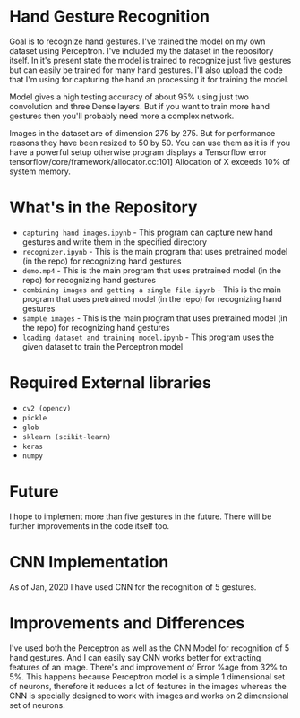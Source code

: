 # Hand Gesture Recognition
Goal is to recognize hand gestures. I've trained the model on my own dataset using Perceptron. I've included my the dataset in the repository itself. In it's present state the model is trained to recognize just five gestures but can easily be trained for many hand gestures. I'll also upload the code that I'm using for capturing the hand an processing it for training the model.

Model gives a high testing accuracy of about 95% using just two convolution and three Dense layers. But if you want to train more hand gestures then you'll probably need more a complex network.

Images in the dataset are of dimension 275 by 275. But for performance reasons they have been resized to 50 by 50. You can use them as it is if you have a powerful setup otherwise program displays a Tensorflow error tensorflow/core/framework/allocator.cc:101] Allocation of X exceeds 10% of system memory.

# What's in the Repository 
* `capturing hand images.ipynb` - This program can capture new hand gestures and write them in the specified directory
* `recognizer.ipynb` - This is the main program that uses pretrained model (in the repo) for recognizing hand gestures
* `demo.mp4` - This is the main program that uses pretrained model (in the repo) for recognizing hand gestures
* `combining images and getting a single file.ipynb` - This is the main program that uses pretrained model (in the repo) for recognizing                                                        hand gestures
* `sample images` - This is the main program that uses pretrained model (in the repo) for recognizing hand gestures
* `loading dataset and training model.ipynb` - This program uses the given dataset to train the Perceptron model

# Required External libraries
* `cv2 (opencv)`
* `pickle`
* `glob`
* `sklearn (scikit-learn)`
* `keras`
* `numpy`

# Future
I hope to implement more than five gestures in the future. There will be further improvements in the code itself too.

# CNN Implementation
As of Jan, 2020 I have used CNN for the recognition of 5 gestures. 

# Improvements and Differences
I've used both the Perceptron as well as the CNN Model for recognition of 5 hand gestures. And I can easily say CNN works better for extracting features of an image. There's and improvement of Error %age from 32% to 5%. This happens because Perceptron model is a simple 1 dimensional set of neurons, therefore it reduces a lot of features in the images whereas the CNN is specially designed to work with images and works on 2 dimensional set of neurons.
